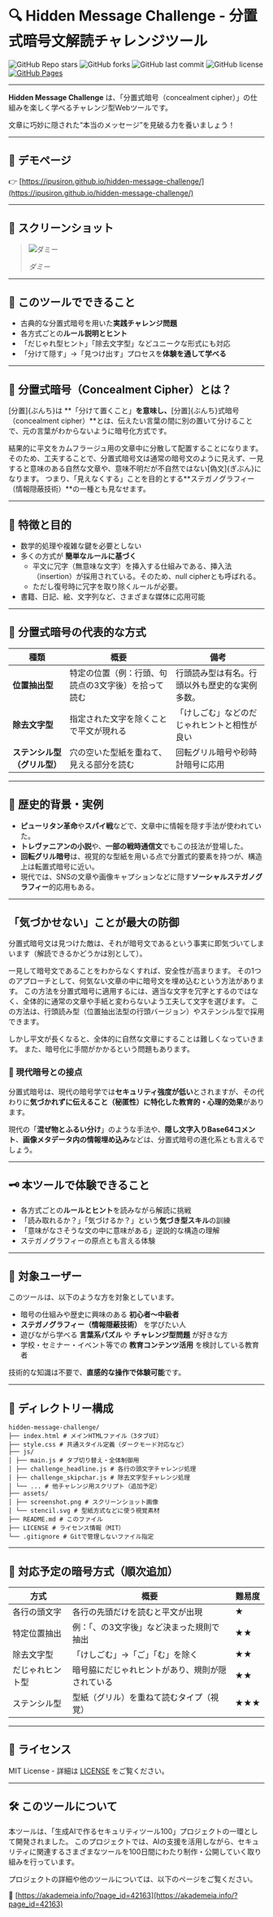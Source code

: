 # 🔍 Hidden Message Challenge - 分置式暗号文解読チャレンジツール

![GitHub Repo stars](https://img.shields.io/github/stars/ipusiron/hidden-message-challenge?style=social)
![GitHub forks](https://img.shields.io/github/forks/ipusiron/hidden-message-challenge?style=social)
![GitHub last commit](https://img.shields.io/github/last-commit/ipusiron/hidden-message-challenge)
![GitHub license](https://img.shields.io/github/license/ipusiron/hidden-message-challenge)
[![GitHub Pages](https://img.shields.io/badge/demo-GitHub%20Pages-blue?logo=github)](https://ipusiron.github.io/hidden-message-challenge/)

---

**Hidden Message Challenge** は、「分置式暗号（concealment cipher）」の仕組みを楽しく学べるチャレンジ型Webツールです。

文章に巧妙に隠された“本当のメッセージ”を見破る力を養いましょう！

---

## 🔗 デモページ

👉 [https://ipusiron.github.io/hidden-message-challenge/](https://ipusiron.github.io/hidden-message-challenge/)

---

## 📸 スクリーンショット

> ![ダミー](assets/screenshot.png)
>
> *ダミー*

---

## 🎯 このツールでできること

- 古典的な分置式暗号を用いた**実践チャレンジ問題**
- 各方式ごとの**ルール説明とヒント**
- 「だじゃれ型ヒント」「除去文字型」などユニークな形式にも対応
- 「分けて隠す」→「見つけ出す」プロセスを**体験を通して学べる**

---

## 🧠 分置式暗号（Concealment Cipher）とは？

[分置]{ぶんち}は **「分けて置くこと」**を意味し、**[分置]{ぶんち}式暗号（concealment cipher）**とは、伝えたい言葉の間に別の置いて分けることで、元の言葉がわからないように暗号化方式です。

結果的に平文をカムフラージュ用の文章中に分散して配置することになります。
そのため、工夫することで、分置式暗号文は通常の暗号文のように見えず、一見すると意味のある自然な文章や、意味不明だが不自然ではない[偽文]{ぎぶん}になります。
つまり、「見えなくする」ことを目的とする**ステガノグラフィー（情報隠蔽技術）**の一種とも見なせます。

---

## 🔎 特徴と目的

- 数学的処理や複雑な鍵を必要としない
- 多くの方式が **簡単なルールに基づく**
  - 平文に冗字（無意味な文字）を挿入する仕組みである、挿入法（insertion）が採用されている。そのため、null cipherとも呼ばれる。
  - ただし復号時に冗字を取り除くルールが必要。
- 書籍、日記、絵、文字列など、さまざまな媒体に応用可能

---

## 🧩 分置式暗号の代表的な方式

| 種類 | 概要 | 備考 |
|------|------|------|
| **位置抽出型** | 特定の位置（例：行頭、句読点の3文字後）を拾って読む | 行頭読み型は有名。行頭以外も歴史的な実例多数。 |
| **除去文字型** | 指定された文字を除くことで平文が現れる | 「けしごむ」などのだじゃれヒントと相性が良い |
| **ステンシル型（グリル型）** | 穴の空いた型紙を重ねて、見える部分を読む | 回転グリル暗号や砂時計暗号に応用 |

---

## 📜 歴史的背景・実例

- **ピューリタン革命**や**スパイ戦**などで、文章中に情報を隠す手法が使われていた。
- **トレヴァニアンの小説**や、**一部の戦時通信文**でもこの技法が登場した。
- **回転グリル暗号**は、視覚的な型紙を用いる点で分置式的要素を持つが、構造上は転置式暗号に近い。
- 現代では、SNSの文章や画像キャプションなどに隠す**ソーシャルステガノグラフィー**的応用もある。

---

## 「気づかせない」ことが最大の防御

分置式暗号文は見つけた敵は、それが暗号文であるという事実に即気づいてしまいます（解読できるかどうかは別として）。

一見して暗号文であることをわからなくすれば、安全性が高まります。
その1つのアプローチとして、何気ない文章の中に暗号文を埋め込むという方法があります。
この方法を分置式暗号に適用するには、適当な文字を冗字とするのではなく、全体的に通常の文章や手紙と変わらないよう工夫して文字を選びます。
この方法は、行頭読み型（位置抽出法型の行頭バージョン）やステンシル型で採用できます。

しかし平文が長くなると、全体的に自然な文章にすることは難しくなっていきます。
また、暗号化に手間がかかるという問題もあります。

### 🧪 現代暗号との接点

分置式暗号は、現代の暗号学では**セキュリティ強度が低い**とされますが、その代わりに**気づかれずに伝えること（秘匿性）に特化した教育的・心理的効果**があります。

現代の「**混ぜ物とふるい分け**」のような手法や、**隠し文字入りBase64コメント**、**画像メタデータ内の情報埋め込み**などは、分置式暗号の進化系とも言えるでしょう。

---

## 🗝️ 本ツールで体験できること

- 各方式ごとの**ルールとヒント**を読みながら解読に挑戦
- 「読み取れるか？」「気づけるか？」という**気づき型スキル**の訓練
- 「意味がなさそうな文の中に意味がある」逆説的な構造の理解
- ステガノグラフィーの原点とも言える体験

---

## 📌 対象ユーザー

このツールは、以下のような方を対象としています。

- 暗号の仕組みや歴史に興味のある **初心者〜中級者**
- **ステガノグラフィー（情報隠蔽技術）** を学びたい人
- 遊びながら学べる **言葉系パズル** や **チャレンジ型問題** が好きな方
- 学校・セミナー・イベント等での **教育コンテンツ活用** を検討している教育者

技術的な知識は不要で、**直感的な操作で体験可能**です。

---

## 📁 ディレクトリー構成

```
hidden-message-challenge/
├── index.html # メインHTMLファイル（3タブUI）
├── style.css # 共通スタイル定義（ダークモード対応など）
├── js/
│ ├── main.js # タブ切り替え・全体制御用
│ ├── challenge_headline.js # 各行の頭文字チャレンジ処理
│ ├── challenge_skipchar.js # 除去文字型チャレンジ処理
│ └── ... # 他チャレンジ用スクリプト（追加予定）
├── assets/
│ ├── screenshot.png # スクリーンショット画像
│ └── stencil.svg # 型紙方式などに使う視覚素材
├── README.md # このファイル
├── LICENSE # ライセンス情報（MIT）
└── .gitignore # Gitで管理しないファイル指定
```

---

## 🧩 対応予定の暗号方式（順次追加）

| 方式 | 概要 | 難易度 |
|------|------|--------|
| 各行の頭文字 | 各行の先頭だけを読むと平文が出現 | ★ |
| 特定位置抽出 | 例：「、の3文字後」など決まった規則で抽出 | ★★ |
| 除去文字型 | 「けしごむ」→「ご」「む」を除く | ★★ |
| だじゃれヒント型 | 暗号脇にだじゃれヒントがあり、規則が隠されている | ★★ |
| ステンシル型 | 型紙（グリル）を重ねて読むタイプ（視覚） | ★★★ |

---

## 📄 ライセンス

MIT License - 詳細は [LICENSE](LICENSE) をご覧ください。

---

## 🛠 このツールについて

本ツールは、「生成AIで作るセキュリティツール100」プロジェクトの一環として開発されました。 このプロジェクトでは、AIの支援を活用しながら、セキュリティに関連するさまざまなツールを100日間にわたり制作・公開していく取り組みを行っています。

プロジェクトの詳細や他のツールについては、以下のページをご覧ください。

🔗 [https://akademeia.info/?page_id=42163](https://akademeia.info/?page_id=42163)
